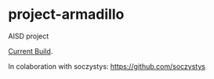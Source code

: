 # project-armadillo
AISD project

[Current Build](https://github.com/Reveso/project-armadillo/raw/master/build/libs/armadillo-0.1.0.jar).

In colaboration with soczystys: https://github.com/soczystys
